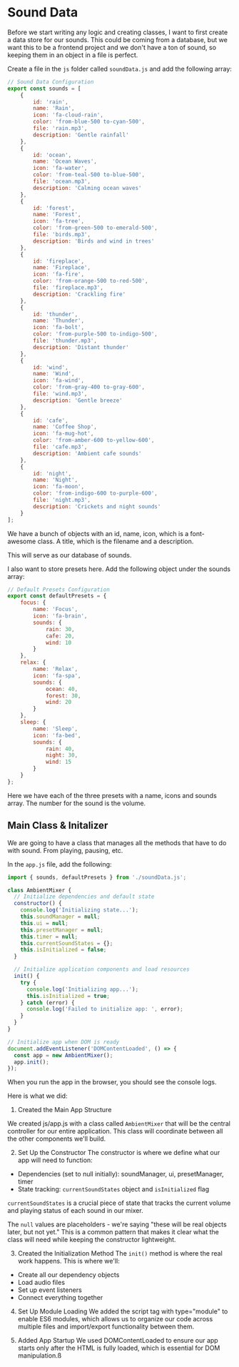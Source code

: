 # Sound Data

Before we start writing any logic and creating classes, I want to first create a data store for our sounds. This could be coming from a database, but we want this to be a frontend project and we don't have a ton of sound, so keeping them in an object in a file is perfect.

Create a file in the `js` folder called `soundData.js` and add the following array:

```js
// Sound Data Configuration
export const sounds = [
    {
        id: 'rain',
        name: 'Rain',
        icon: 'fa-cloud-rain',
        color: 'from-blue-500 to-cyan-500',
        file: 'rain.mp3',
        description: 'Gentle rainfall'
    },
    {
        id: 'ocean',
        name: 'Ocean Waves',
        icon: 'fa-water',
        color: 'from-teal-500 to-blue-500',
        file: 'ocean.mp3',
        description: 'Calming ocean waves'
    },
    {
        id: 'forest',
        name: 'Forest',
        icon: 'fa-tree',
        color: 'from-green-500 to-emerald-500',
        file: 'birds.mp3',
        description: 'Birds and wind in trees'
    },
    {
        id: 'fireplace',
        name: 'Fireplace',
        icon: 'fa-fire',
        color: 'from-orange-500 to-red-500',
        file: 'fireplace.mp3',
        description: 'Crackling fire'
    },
    {
        id: 'thunder',
        name: 'Thunder',
        icon: 'fa-bolt',
        color: 'from-purple-500 to-indigo-500',
        file: 'thunder.mp3',
        description: 'Distant thunder'
    },
    {
        id: 'wind',
        name: 'Wind',
        icon: 'fa-wind',
        color: 'from-gray-400 to-gray-600',
        file: 'wind.mp3',
        description: 'Gentle breeze'
    },
    {
        id: 'cafe',
        name: 'Coffee Shop',
        icon: 'fa-mug-hot',
        color: 'from-amber-600 to-yellow-600',
        file: 'cafe.mp3',
        description: 'Ambient cafe sounds'
    },
    {
        id: 'night',
        name: 'Night',
        icon: 'fa-moon',
        color: 'from-indigo-600 to-purple-600',
        file: 'night.mp3',
        description: 'Crickets and night sounds'
    }
];
```

We have a bunch of objects with an id, name, icon, which is a font-awesome class. A title, which is the filename and a description.

This will serve as our database of sounds.

I also want to store presets here. Add the following object under the sounds array:

```js
// Default Presets Configuration
export const defaultPresets = {
    focus: {
        name: 'Focus',
        icon: 'fa-brain',
        sounds: {
            rain: 30,
            cafe: 20,
            wind: 10
        }
    },
    relax: {
        name: 'Relax',
        icon: 'fa-spa',
        sounds: {
            ocean: 40,
            forest: 30,
            wind: 20
        }
    },
    sleep: {
        name: 'Sleep',
        icon: 'fa-bed',
        sounds: {
            rain: 40,
            night: 30,
            wind: 15
        }
    }
};
```

Here we have each of the three presets with a name, icons and sounds array. The number for the sound is the volume.


## Main Class & Initalizer

We are going to have a class that manages all the methods that have to do with sound. From playing, pausing, etc. 


In the `app.js` file, add the following:

```js
import { sounds, defaultPresets } from './soundData.js';

class AmbientMixer {
  // Initialize dependencies and default state
  constructor() {
    console.log('Initializing state...');
    this.soundManager = null;
    this.ui = null;
    this.presetManager = null;
    this.timer = null;
    this.currentSoundStates = {};
    this.isInitialized = false;
  }

  // Initialize application components and load resources
  init() {
    try {
      console.log('Initializing app...');
      this.isInitialized = true;
    } catch (error) {
      console.log('Failed to initialize app: ', error);
    }
  }
}

// Initialize app when DOM is ready
document.addEventListener('DOMContentLoaded', () => {
  const app = new AmbientMixer();
  app.init();
});
```

When you run the app in the browser, you should see the console logs.

Here is what we did:

1. Created the Main App Structure

We created js/app.js with a class called `AmbientMixer` that will be the central controller for our entire application. This class will coordinate between all the other components we'll build.

2. Set Up the Constructor
The constructor is where we define what our app will need to function:
- Dependencies (set to null initially): soundManager, ui, presetManager, timer
- State tracking: `currentSoundStates` object and `isInitialized` flag

`currentSoundStates` is a crucial piece of state that tracks the current volume and playing status of each sound in our mixer.

The `null` values are placeholders - we're saying "these will be real objects later, but not yet." This is a common pattern that makes it clear what the class will need while keeping the constructor lightweight.

3. Created the Initialization Method
The `init()` method is where the real work happens. This is where we'll:
- Create all our dependency objects
- Load audio files
- Set up event listeners
- Connect everything together

4. Set Up Module Loading
We added the script tag with type="module" to enable ES6 modules, which allows us to organize our code across multiple files and import/export functionality between them.

5. Added App Startup
We used DOMContentLoaded to ensure our app starts only after the HTML is fully loaded, which is essential for DOM manipulation.ß



